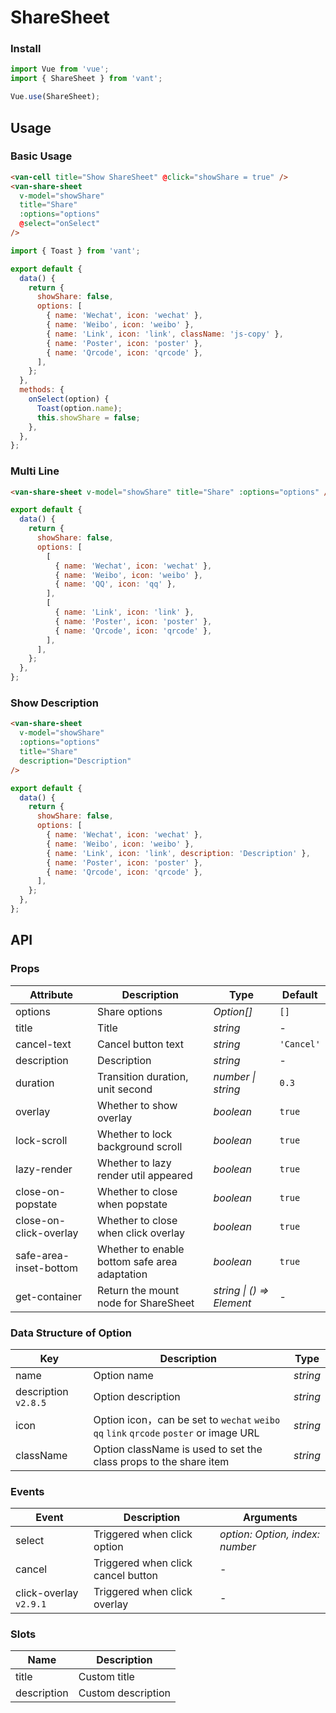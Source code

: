 # ShareSheet

### Install

```js
import Vue from 'vue';
import { ShareSheet } from 'vant';

Vue.use(ShareSheet);
```

## Usage

### Basic Usage

```html
<van-cell title="Show ShareSheet" @click="showShare = true" />
<van-share-sheet
  v-model="showShare"
  title="Share"
  :options="options"
  @select="onSelect"
/>
```

```js
import { Toast } from 'vant';

export default {
  data() {
    return {
      showShare: false,
      options: [
        { name: 'Wechat', icon: 'wechat' },
        { name: 'Weibo', icon: 'weibo' },
        { name: 'Link', icon: 'link', className: 'js-copy' },
        { name: 'Poster', icon: 'poster' },
        { name: 'Qrcode', icon: 'qrcode' },
      ],
    };
  },
  methods: {
    onSelect(option) {
      Toast(option.name);
      this.showShare = false;
    },
  },
};
```

### Multi Line

```html
<van-share-sheet v-model="showShare" title="Share" :options="options" />
```

```js
export default {
  data() {
    return {
      showShare: false,
      options: [
        [
          { name: 'Wechat', icon: 'wechat' },
          { name: 'Weibo', icon: 'weibo' },
          { name: 'QQ', icon: 'qq' },
        ],
        [
          { name: 'Link', icon: 'link' },
          { name: 'Poster', icon: 'poster' },
          { name: 'Qrcode', icon: 'qrcode' },
        ],
      ],
    };
  },
};
```

### Show Description

```html
<van-share-sheet
  v-model="showShare"
  :options="options"
  title="Share"
  description="Description"
/>
```

```js
export default {
  data() {
    return {
      showShare: false,
      options: [
        { name: 'Wechat', icon: 'wechat' },
        { name: 'Weibo', icon: 'weibo' },
        { name: 'Link', icon: 'link', description: 'Description' },
        { name: 'Poster', icon: 'poster' },
        { name: 'Qrcode', icon: 'qrcode' },
      ],
    };
  },
};
```

## API

### Props

| Attribute | Description | Type | Default |
| --- | --- | --- | --- |
| options | Share options | _Option[]_ | `[]` |
| title | Title | _string_ | - |
| cancel-text | Cancel button text | _string_ | `'Cancel'` |
| description | Description | _string_ | - |
| duration | Transition duration, unit second | _number \| string_ | `0.3` |
| overlay | Whether to show overlay | _boolean_ | `true` |
| lock-scroll | Whether to lock background scroll | _boolean_ | `true` |
| lazy-render | Whether to lazy render util appeared | _boolean_ | `true` |
| close-on-popstate | Whether to close when popstate | _boolean_ | `true` |
| close-on-click-overlay | Whether to close when click overlay | _boolean_ | `true` |
| safe-area-inset-bottom | Whether to enable bottom safe area adaptation | _boolean_ | `true` |
| get-container | Return the mount node for ShareSheet | _string \| () => Element_ | - |

### Data Structure of Option

| Key | Description | Type |
| --- | --- | --- |
| name | Option name | _string_ |
| description `v2.8.5` | Option description | _string_ |
| icon | Option icon，can be set to `wechat` `weibo` `qq` `link` `qrcode` `poster` or image URL | _string_ |
| className | Option className is used to set the class props to the share item | _string_ |

### Events

| Event | Description | Arguments |
| --- | --- | --- |
| select | Triggered when click option | _option: Option, index: number_ |
| cancel | Triggered when click cancel button | - |
| click-overlay `v2.9.1` | Triggered when click overlay | - |

### Slots

| Name        | Description        |
| ----------- | ------------------ |
| title       | Custom title       |
| description | Custom description |
